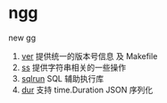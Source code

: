 # ngg

new gg

1. [ver](ver) 提供统一的版本号信息 及 Makefile
2. [ss](ss) 提供字符串相关的一些操作
3. [sqlrun](sqlrun) SQL 辅助执行库 
4. [dur](dur) 支持 time.Duration JSON 序列化
